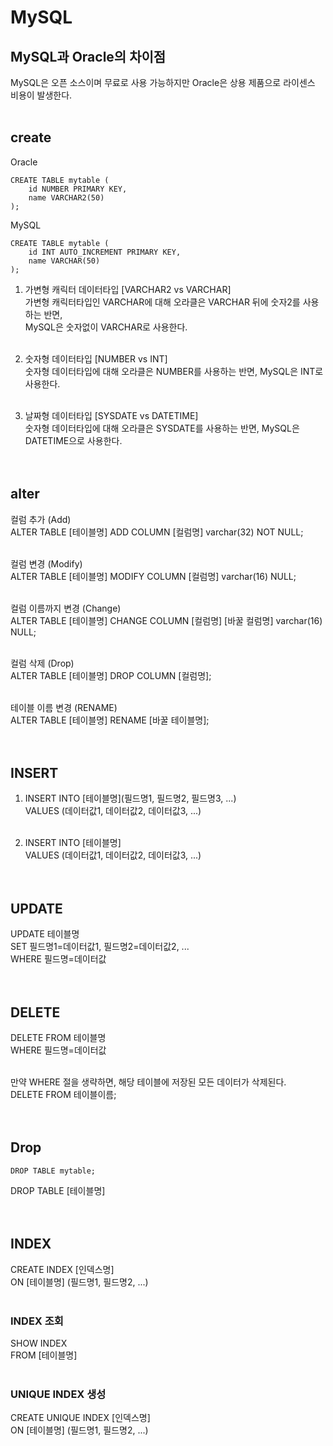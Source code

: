 # MySQL
## MySQL과 Oracle의 차이점
MySQL은 오픈 소스이며 무료로 사용 가능하지만 Oracle은 상용 제품으로 라이센스 비용이 발생한다. <br><br>

## create
Oracle
``` Oracle
CREATE TABLE mytable (
    id NUMBER PRIMARY KEY,
    name VARCHAR2(50)
);
```
MySQL
``` mysql
CREATE TABLE mytable (
    id INT AUTO_INCREMENT PRIMARY KEY,
    name VARCHAR(50)
);
```
1. 가변형 캐릭터 데이터타입 [VARCHAR2 vs VARCHAR] <br>
가변형 캐릭터타입인 VARCHAR에 대해 오라클은 VARCHAR 뒤에 숫자2를 사용하는 반면, <br>
MySQL은 숫자없이 VARCHAR로 사용한다. <br><br>

2. 숫자형 데이터타입 [NUMBER vs INT]<br>
숫자형 데이터타입에 대해 오라클은 NUMBER를 사용하는 반면, MySQL은 INT로 사용한다.<br><br>

3. 날짜형 데이터타입 [SYSDATE vs DATETIME]<br>
숫자형 데이터타입에 대해 오라클은 SYSDATE를 사용하는 반면, MySQL은 DATETIME으로 사용한다.<br><br><br>

## alter
컬럼 추가 (Add) <br>
ALTER TABLE [테이블명] ADD COLUMN [컬럼명] varchar(32) NOT NULL; <br><br>

컬럼 변경 (Modify) <br>
ALTER TABLE [테이블명] MODIFY COLUMN [컬럼명] varchar(16) NULL; <br><br>

컬럼 이름까지 변경 (Change) <br>
ALTER TABLE [테이블명] CHANGE COLUMN [컬럼명] [바꿀 컬럼명] varchar(16) NULL; <br><br>

컬럼 삭제 (Drop) <br>
ALTER TABLE [테이블명] DROP COLUMN [컬럼명]; <br><br>

테이블 이름 변경 (RENAME) <br>
ALTER TABLE [테이블명] RENAME [바꿀 테이블명]; <br><br><br>

## INSERT
1. INSERT INTO [테이블명](필드명1, 필드명2, 필드명3, ...) <br>
   VALUES (데이터값1, 데이터값2, 데이터값3, ...) <br><br>

2. INSERT INTO [테이블명] <br>
   VALUES (데이터값1, 데이터값2, 데이터값3, ...) <br><br><br>


## UPDATE
UPDATE 테이블명 <br>
SET 필드명1=데이터값1, 필드명2=데이터값2, ... <br>
WHERE 필드명=데이터값 <br><br><br>


## DELETE
DELETE FROM 테이블명 <br>
WHERE 필드명=데이터값 <br><br>

만약 WHERE 절을 생략하면, 해당 테이블에 저장된 모든 데이터가 삭제된다. <br>
DELETE FROM 테이블이름; <br><br><br>


## Drop
``` MySQL
DROP TABLE mytable;
```
DROP TABLE [테이블명] <br><br><br>

## INDEX
CREATE INDEX [인덱스명] <br>
ON [테이블명] (필드명1, 필드명2, ...) <br><br>

### INDEX 조회
SHOW INDEX <br>
FROM [테이블명] <br><br>

### UNIQUE INDEX 생성
CREATE UNIQUE INDEX [인덱스명] <br>
ON [테이블명] (필드명1, 필드명2, ...) <br><br>
